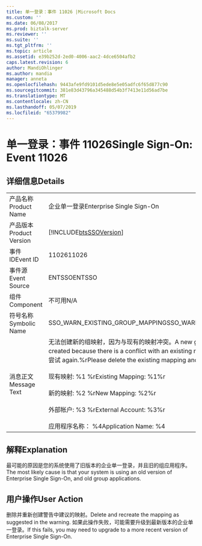 ```yaml
---
title: 单一登录：事件 11026 |Microsoft Docs
ms.custom: ''
ms.date: 06/08/2017
ms.prod: biztalk-server
ms.reviewer: ''
ms.suite: ''
ms.tgt_pltfrm: ''
ms.topic: article
ms.assetid: e39b252d-2ed0-4006-aac2-4dce6504afb2
caps.latest.revision: 6
author: MandiOhlinger
ms.author: mandia
manager: anneta
ms.openlocfilehash: 9443afe9fd9101d5ede8e5e05adfc6f65d877c90
ms.sourcegitcommit: 381e83d43796a345488d54b3f7413e11d56ad7be
ms.translationtype: MT
ms.contentlocale: zh-CN
ms.lasthandoff: 05/07/2019
ms.locfileid: "65379982"
---
```

# <a name="single-sign-on-event-11026"></a><span data-ttu-id="ab34c-102">单一登录：事件 11026</span><span class="sxs-lookup"><span data-stu-id="ab34c-102">Single Sign-On: Event 11026</span></span>
## <a name="details"></a><span data-ttu-id="ab34c-103">详细信息</span><span class="sxs-lookup"><span data-stu-id="ab34c-103">Details</span></span>  
  
|                 |                                                                                                                                                                                                                                                                                         |
|-----------------|-----------------------------------------------------------------------------------------------------------------------------------------------------------------------------------------------------------------------------------------------------------------------------------------|
|  <span data-ttu-id="ab34c-104">产品名称</span><span class="sxs-lookup"><span data-stu-id="ab34c-104">Product Name</span></span>   |                                                                                                                                <span data-ttu-id="ab34c-105">企业单一登录</span><span class="sxs-lookup"><span data-stu-id="ab34c-105">Enterprise Single Sign-On</span></span>                                                                                                                                |
| <span data-ttu-id="ab34c-106">产品版本</span><span class="sxs-lookup"><span data-stu-id="ab34c-106">Product Version</span></span> |                                                                                                               [!INCLUDE[btsSSOVersion](../includes/btsssoversion-md.md)]                                                                                                                |
|    <span data-ttu-id="ab34c-107">事件 ID</span><span class="sxs-lookup"><span data-stu-id="ab34c-107">Event ID</span></span>     |                                                                                                                                          <span data-ttu-id="ab34c-108">11026</span><span class="sxs-lookup"><span data-stu-id="ab34c-108">11026</span></span>                                                                                                                                          |
|  <span data-ttu-id="ab34c-109">事件源</span><span class="sxs-lookup"><span data-stu-id="ab34c-109">Event Source</span></span>   |                                                                                                                                         <span data-ttu-id="ab34c-110">ENTSSO</span><span class="sxs-lookup"><span data-stu-id="ab34c-110">ENTSSO</span></span>                                                                                                                                          |
|    <span data-ttu-id="ab34c-111">组件</span><span class="sxs-lookup"><span data-stu-id="ab34c-111">Component</span></span>    |                                                                                                                                           <span data-ttu-id="ab34c-112">不可用</span><span class="sxs-lookup"><span data-stu-id="ab34c-112">N/A</span></span>                                                                                                                                           |
|  <span data-ttu-id="ab34c-113">符号名称</span><span class="sxs-lookup"><span data-stu-id="ab34c-113">Symbolic Name</span></span>  |                                                                                                                             <span data-ttu-id="ab34c-114">SSO_WARN_EXISTING_GROUP_MAPPING</span><span class="sxs-lookup"><span data-stu-id="ab34c-114">SSO_WARN_EXISTING_GROUP_MAPPING</span></span>                                                                                                                             |
|  <span data-ttu-id="ab34c-115">消息正文</span><span class="sxs-lookup"><span data-stu-id="ab34c-115">Message Text</span></span>   | <span data-ttu-id="ab34c-116">无法创建新的组映射，因为与现有的映射冲突。</span><span class="sxs-lookup"><span data-stu-id="ab34c-116">A new group mapping could not be created because there is a conflict with an existing mapping.</span></span> <span data-ttu-id="ab34c-117">请删除现有映射，然后尝试 again.%r</span><span class="sxs-lookup"><span data-stu-id="ab34c-117">Please delete the existing mapping and try again.%r</span></span><br /><br /> <span data-ttu-id="ab34c-118">现有映射: %1 %r</span><span class="sxs-lookup"><span data-stu-id="ab34c-118">Existing Mapping: %1%r</span></span><br /><br /> <span data-ttu-id="ab34c-119">新的映射: %2 %r</span><span class="sxs-lookup"><span data-stu-id="ab34c-119">New Mapping: %2%r</span></span><br /><br /> <span data-ttu-id="ab34c-120">外部帐户: %3 %r</span><span class="sxs-lookup"><span data-stu-id="ab34c-120">External Account: %3%r</span></span><br /><br /> <span data-ttu-id="ab34c-121">应用程序名称： %4</span><span class="sxs-lookup"><span data-stu-id="ab34c-121">Application Name: %4</span></span> |
  
## <a name="explanation"></a><span data-ttu-id="ab34c-122">解释</span><span class="sxs-lookup"><span data-stu-id="ab34c-122">Explanation</span></span>  
 <span data-ttu-id="ab34c-123">最可能的原因是您的系统使用了旧版本的企业单一登录，并且旧的组应用程序。</span><span class="sxs-lookup"><span data-stu-id="ab34c-123">The most likely cause is that your system is using an old version of Enterprise Single Sign-On, and old group applications.</span></span>  
  
## <a name="user-action"></a><span data-ttu-id="ab34c-124">用户操作</span><span class="sxs-lookup"><span data-stu-id="ab34c-124">User Action</span></span>  
 <span data-ttu-id="ab34c-125">删除并重新创建警告中建议的映射。</span><span class="sxs-lookup"><span data-stu-id="ab34c-125">Delete and recreate the mapping as suggested in the warning.</span></span> <span data-ttu-id="ab34c-126">如果此操作失败，可能需要升级到最新版本的企业单一登录。</span><span class="sxs-lookup"><span data-stu-id="ab34c-126">If this fails, you may need to upgrade to a more recent version of Enterprise Single Sign-On.</span></span>